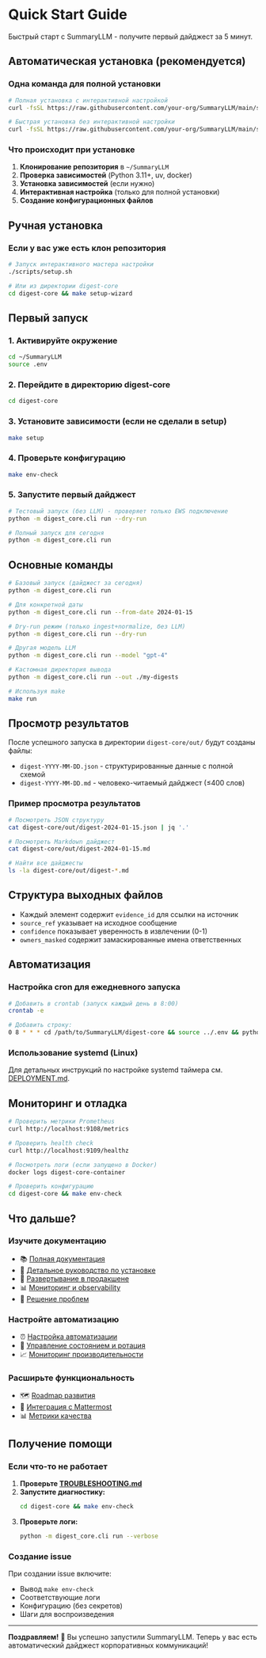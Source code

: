 # Quick Start Guide

Быстрый старт с SummaryLLM - получите первый дайджест за 5 минут.

## Автоматическая установка (рекомендуется)

### Одна команда для полной установки

```bash
# Полная установка с интерактивной настройкой
curl -fsSL https://raw.githubusercontent.com/your-org/SummaryLLM/main/scripts/install.sh | bash

# Быстрая установка без интерактивной настройки
curl -fsSL https://raw.githubusercontent.com/your-org/SummaryLLM/main/scripts/quick-install.sh | bash
```

### Что происходит при установке

1. **Клонирование репозитория** в `~/SummaryLLM`
2. **Проверка зависимостей** (Python 3.11+, uv, docker)
3. **Установка зависимостей** (если нужно)
4. **Интерактивная настройка** (только для полной установки)
5. **Создание конфигурационных файлов**

## Ручная установка

### Если у вас уже есть клон репозитория

```bash
# Запуск интерактивного мастера настройки
./scripts/setup.sh

# Или из директории digest-core
cd digest-core && make setup-wizard
```

## Первый запуск

### 1. Активируйте окружение

```bash
cd ~/SummaryLLM
source .env
```

### 2. Перейдите в директорию digest-core

```bash
cd digest-core
```

### 3. Установите зависимости (если не сделали в setup)

```bash
make setup
```

### 4. Проверьте конфигурацию

```bash
make env-check
```

### 5. Запустите первый дайджест

```bash
# Тестовый запуск (без LLM) - проверяет только EWS подключение
python -m digest_core.cli run --dry-run

# Полный запуск для сегодня
python -m digest_core.cli run
```

## Основные команды

```bash
# Базовый запуск (дайджест за сегодня)
python -m digest_core.cli run

# Для конкретной даты
python -m digest_core.cli run --from-date 2024-01-15

# Dry-run режим (только ingest+normalize, без LLM)
python -m digest_core.cli run --dry-run

# Другая модель LLM
python -m digest_core.cli run --model "gpt-4"

# Кастомная директория вывода
python -m digest_core.cli run --out ./my-digests

# Используя make
make run
```

## Просмотр результатов

После успешного запуска в директории `digest-core/out/` будут созданы файлы:

- `digest-YYYY-MM-DD.json` - структурированные данные с полной схемой
- `digest-YYYY-MM-DD.md` - человеко-читаемый дайджест (≤400 слов)

### Пример просмотра результатов

```bash
# Посмотреть JSON структуру
cat digest-core/out/digest-2024-01-15.json | jq '.'

# Посмотреть Markdown дайджест
cat digest-core/out/digest-2024-01-15.md

# Найти все дайджесты
ls -la digest-core/out/digest-*.md
```

## Структура выходных файлов

- Каждый элемент содержит `evidence_id` для ссылки на источник
- `source_ref` указывает на исходное сообщение
- `confidence` показывает уверенность в извлечении (0-1)
- `owners_masked` содержит замаскированные имена ответственных

## Автоматизация

### Настройка cron для ежедневного запуска

```bash
# Добавить в crontab (запуск каждый день в 8:00)
crontab -e

# Добавить строку:
0 8 * * * cd /path/to/SummaryLLM/digest-core && source ../.env && python -m digest_core.cli run
```

### Использование systemd (Linux)

Для детальных инструкций по настройке systemd таймера см. [DEPLOYMENT.md](../operations/DEPLOYMENT.md#scheduling).

## Мониторинг и отладка

```bash
# Проверить метрики Prometheus
curl http://localhost:9108/metrics

# Проверить health check
curl http://localhost:9109/healthz

# Посмотреть логи (если запущено в Docker)
docker logs digest-core-container

# Проверить конфигурацию
cd digest-core && make env-check
```

## Что дальше?

### Изучите документацию

- 📚 [Полная документация](../README.md)
- 🔧 [Детальное руководство по установке](INSTALL.md)
- 🐳 [Развертывание в продакшене](../operations/DEPLOYMENT.md)
- 📊 [Мониторинг и observability](../operations/MONITORING.md)
- 🚨 [Решение проблем](../troubleshooting/TROUBLESHOOTING.md)

### Настройте автоматизацию

- ⏰ [Настройка автоматизации](../operations/AUTOMATION.md)
- 🔄 [Управление состоянием и ротация](../operations/AUTOMATION.md#state-management)
- 📈 [Мониторинг производительности](../operations/MONITORING.md)

### Расширьте функциональность

- 🗺️ [Roadmap развития](../planning/ROADMAP.md)
- 🤖 [Интеграция с Mattermost](../planning/MATTERMOST_INTEGRATION.md)
- 📊 [Метрики качества](../reference/QUALITY_METRICS.md)

## Получение помощи

### Если что-то не работает

1. **Проверьте [TROUBLESHOOTING.md](../troubleshooting/TROUBLESHOOTING.md)**
2. **Запустите диагностику:**
   ```bash
   cd digest-core && make env-check
   ```
3. **Проверьте логи:**
   ```bash
   python -m digest_core.cli run --verbose
   ```

### Создание issue

При создании issue включите:
- Вывод `make env-check`
- Соответствующие логи
- Конфигурацию (без секретов)
- Шаги для воспроизведения

---

**Поздравляем!** 🎉 Вы успешно запустили SummaryLLM. Теперь у вас есть автоматический дайджест корпоративных коммуникаций!
